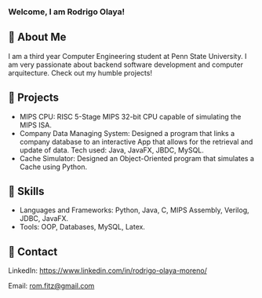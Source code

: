 ### Welcome, I am Rodrigo Olaya!

<!--
**rodrigo-olaya/rodrigo-olaya** is a ✨ _special_ ✨ repository because its `README.md` (this file) appears on your GitHub profile.

Here are some ideas to get you started:

- 🔭 I’m currently working on ...
- 🌱 I’m currently learning ...
- 👯 I’m looking to collaborate on ...
- 🤔 I’m looking for help with ...
- 💬 Ask me about ...
- 📫 How to reach me: ...
- 😄 Pronouns: ...
- ⚡ Fun fact: ...
-->
## 🤠 About Me

I am a third year Computer Engineering student at Penn State University. I am very passionate about backend software development and computer arquitecture. Check out my humble projects!

## 🔭 Projects

* MIPS CPU: RISC 5-Stage MIPS 32-bit CPU capable of simulating the MIPS ISA.
* Company Data Managing System: Designed a program that links a company database to an interactive App that allows for the retrieval and update of data. Tech used: Java, JavaFX, JBDC, MySQL.
* Cache Simulator: Designed an Object-Oriented program that simulates a Cache using Python.

## 🚀 Skills

* Languages and Frameworks: Python, Java, C, MIPS Assembly, Verilog, JDBC, JavaFX.
* Tools: OOP, Databases, MySQL, Latex.

## 📩 Contact

LinkedIn: https://www.linkedin.com/in/rodrigo-olaya-moreno/

Email: rom.fitz@gmail.com
